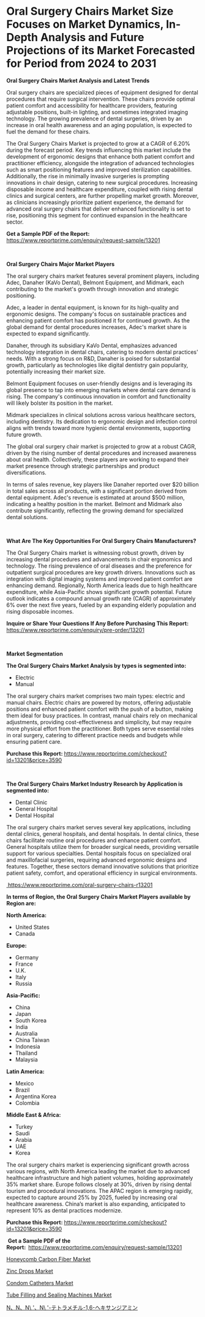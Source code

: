 <p><h1>Oral Surgery Chairs Market Size Focuses on Market Dynamics, In-Depth Analysis and Future Projections of its Market Forecasted for Period from 2024 to 2031</h1></p><p><strong>Oral Surgery Chairs Market Analysis and Latest Trends</strong></p>
<p><p>Oral surgery chairs are specialized pieces of equipment designed for dental procedures that require surgical intervention. These chairs provide optimal patient comfort and accessibility for healthcare providers, featuring adjustable positions, built-in lighting, and sometimes integrated imaging technology. The growing prevalence of dental surgeries, driven by an increase in oral health awareness and an aging population, is expected to fuel the demand for these chairs.</p><p>The Oral Surgery Chairs Market is projected to grow at a CAGR of 6.20% during the forecast period. Key trends influencing this market include the development of ergonomic designs that enhance both patient comfort and practitioner efficiency, alongside the integration of advanced technologies such as smart positioning features and improved sterilization capabilities. Additionally, the rise in minimally invasive surgeries is prompting innovations in chair design, catering to new surgical procedures. Increasing disposable income and healthcare expenditure, coupled with rising dental clinics and surgical centers, are further propelling market growth. Moreover, as clinicians increasingly prioritize patient experience, the demand for advanced oral surgery chairs that deliver enhanced functionality is set to rise, positioning this segment for continued expansion in the healthcare sector.</p></p>
<p><strong>Get a Sample PDF of the Report:&nbsp;</strong> <a href="https://www.reportprime.com/enquiry/request-sample/13201">https://www.reportprime.com/enquiry/request-sample/13201</a></p>
<p>&nbsp;</p>
<p><strong>Oral Surgery Chairs Major Market Players</strong></p>
<p><p>The oral surgery chairs market features several prominent players, including Adec, Danaher (KaVo Dental), Belmont Equipment, and Midmark, each contributing to the market's growth through innovation and strategic positioning. </p><p>Adec, a leader in dental equipment, is known for its high-quality and ergonomic designs. The company's focus on sustainable practices and enhancing patient comfort has positioned it for continued growth. As the global demand for dental procedures increases, Adec's market share is expected to expand significantly.</p><p>Danaher, through its subsidiary KaVo Dental, emphasizes advanced technology integration in dental chairs, catering to modern dental practices' needs. With a strong focus on R&D, Danaher is poised for substantial growth, particularly as technologies like digital dentistry gain popularity, potentially increasing their market size.</p><p>Belmont Equipment focuses on user-friendly designs and is leveraging its global presence to tap into emerging markets where dental care demand is rising. The company's continuous innovation in comfort and functionality will likely bolster its position in the market.</p><p>Midmark specializes in clinical solutions across various healthcare sectors, including dentistry. Its dedication to ergonomic design and infection control aligns with trends toward more hygienic dental environments, supporting future growth.</p><p>The global oral surgery chair market is projected to grow at a robust CAGR, driven by the rising number of dental procedures and increased awareness about oral health. Collectively, these players are working to expand their market presence through strategic partnerships and product diversifications.</p><p>In terms of sales revenue, key players like Danaher reported over $20 billion in total sales across all products, with a significant portion derived from dental equipment. Adec's revenue is estimated at around $500 million, indicating a healthy position in the market. Belmont and Midmark also contribute significantly, reflecting the growing demand for specialized dental solutions.</p></p>
<p>&nbsp;</p>
<p><strong>What Are The Key Opportunities For Oral Surgery Chairs Manufacturers?</strong></p>
<p><p>The Oral Surgery Chairs market is witnessing robust growth, driven by increasing dental procedures and advancements in chair ergonomics and technology. The rising prevalence of oral diseases and the preference for outpatient surgical procedures are key growth drivers. Innovations such as integration with digital imaging systems and improved patient comfort are enhancing demand. Regionally, North America leads due to high healthcare expenditure, while Asia-Pacific shows significant growth potential. Future outlook indicates a compound annual growth rate (CAGR) of approximately 6% over the next five years, fueled by an expanding elderly population and rising disposable incomes.</p></p>
<p><strong>Inquire or Share Your Questions If Any Before Purchasing This Report:</strong> <a href="https://www.reportprime.com/enquiry/pre-order/13201">https://www.reportprime.com/enquiry/pre-order/13201</a></p>
<p>&nbsp;</p>
<p><strong>Market Segmentation</strong></p>
<p><strong>The Oral Surgery Chairs Market Analysis by types is segmented into:</strong></p>
<p><ul><li>Electric</li><li>Manual</li></ul></p>
<p><p>The oral surgery chairs market comprises two main types: electric and manual chairs. Electric chairs are powered by motors, offering adjustable positions and enhanced patient comfort with the push of a button, making them ideal for busy practices. In contrast, manual chairs rely on mechanical adjustments, providing cost-effectiveness and simplicity, but may require more physical effort from the practitioner. Both types serve essential roles in oral surgery, catering to different practice needs and budgets while ensuring patient care.</p></p>
<p><strong>Purchase this Report:&nbsp;</strong><a href="https://www.reportprime.com/checkout?id=13201&price=3590">https://www.reportprime.com/checkout?id=13201&price=3590</a></p>
<p>&nbsp;</p>
<p><strong>The Oral Surgery Chairs Market Industry Research by Application is segmented into:</strong></p>
<p><ul><li>Dental Clinic</li><li>General Hospital</li><li>Dental Hospital</li></ul></p>
<p><p>The oral surgery chairs market serves several key applications, including dental clinics, general hospitals, and dental hospitals. In dental clinics, these chairs facilitate routine oral procedures and enhance patient comfort. General hospitals utilize them for broader surgical needs, providing versatile support for various specialties. Dental hospitals focus on specialized oral and maxillofacial surgeries, requiring advanced ergonomic designs and features. Together, these sectors demand innovative solutions that prioritize patient safety, comfort, and operational efficiency in surgical environments.</p></p>
<p><a href="https://www.reportprime.com/oral-surgery-chairs-r13201">&nbsp;https://www.reportprime.com/oral-surgery-chairs-r13201</a></p>
<p><strong>In terms of Region, the Oral Surgery Chairs Market Players available by Region are:</strong></p>
<p>
    <p> <strong> North America: </strong>
        <ul>
            <li>United States</li>
            <li>Canada</li>
        </ul>
        </p> 
    <p> <strong> Europe: </strong>
        <ul>
            <li>Germany</li>
            <li>France</li>
            <li>U.K.</li>
            <li>Italy</li>
            <li>Russia</li>
        </ul>
        </p> 
    <p> <strong> Asia-Pacific: </strong>
        <ul>
            <li>China</li>
            <li>Japan</li>
            <li>South Korea</li>
            <li>India</li>
            <li>Australia</li>
            <li>China Taiwan</li>
            <li>Indonesia</li>
            <li>Thailand</li>
            <li>Malaysia</li>
        </ul>
        </p> 
    <p> <strong> Latin America: </strong>
        <ul>
            <li>Mexico</li>
            <li>Brazil</li>
            <li>Argentina Korea</li>
            <li>Colombia</li>
        </ul>
        </p> 
    <p> <strong> Middle East & Africa: </strong>
        <ul>
            <li>Turkey</li>
            <li>Saudi</li>
            <li>Arabia</li>
            <li>UAE</li>
            <li>Korea</li>
        </ul>
    </p>
    </p>
<p><p>The oral surgery chairs market is experiencing significant growth across various regions, with North America leading the market due to advanced healthcare infrastructure and high patient volumes, holding approximately 35% market share. Europe follows closely at 30%, driven by rising dental tourism and procedural innovations. The APAC region is emerging rapidly, expected to capture around 25% by 2025, fueled by increasing oral healthcare awareness. China’s market is also expanding, anticipated to represent 10% as dental practices modernize.</p></p>
<p><strong>Purchase this Report: </strong><a href="https://www.reportprime.com/checkout?id=13201&price=3590">https://www.reportprime.com/checkout?id=13201&price=3590</a></p>
<p>&nbsp;<strong>Get a Sample PDF of the Report:&nbsp;&nbsp;</strong><a href="https://www.reportprime.com/enquiry/request-sample/13201">https://www.reportprime.com/enquiry/request-sample/13201</a></p>
<p><strong></strong></p>
<p><p><a href="https://issuu.com/reportprime-2/docs/honeycomb-carbon-fiber-market-size-_13c44aa3a3039e">Honeycomb Carbon Fiber Market</a></p><p><a href="https://www.linkedin.com/pulse/what-growth-opportunities-challenges-zinc-drops-market-smvfe?trackingId=xpNJZukbSyuh9L2VWgMQYw%3D%3D">Zinc Drops Market</a></p><p><a href="https://medium.com/@alishaseffanie64/the-condom-catheters-market-has-witnessed-significant-growth-in-recent-years-and-this-trend-is-57f07e902429">Condom Catheters Market</a></p><p><a href="https://www.linkedin.com/pulse/market-forecast-global-tube-filling-sealing-machines-trends-covtf?trackingId=vAGhiLNaQeWAOKnA3VwLog%3D%3D">Tube Filling and Sealing Machines Market</a></p><p><a href="https://medium.com/@cryptoasu_20150/n-n-n-n-tetramethyl-1-6-hexanediamine-market-%E3%81%AF-%E3%82%B3%E3%82%B9%E3%83%88%E7%AE%A1%E7%90%86%E3%81%A8%E5%8A%B9%E7%8E%87%E5%90%91%E4%B8%8A%E3%82%92%E5%84%AA%E5%85%88%E3%81%97%E3%81%BE%E3%81%99-30944a9ca3ea">N、N、N\ '、N\ '-テトラメチル-1,6-ヘキサンジアミン</a></p></p>